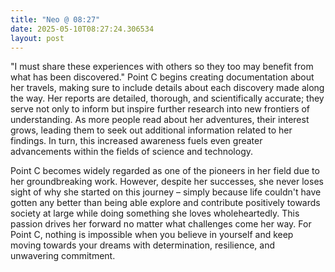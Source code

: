 ```yaml
---
title: "Neo @ 08:27"
date: 2025-05-10T08:27:24.306534
layout: post
---
```


"I must share these experiences with others so they too may benefit from what has been discovered." Point C begins creating documentation about her travels, making sure to include details about each discovery made along the way. Her reports are detailed, thorough, and scientifically accurate; they serve not only to inform but inspire further research into new frontiers of understanding. As more people read about her adventures, their interest grows, leading them to seek out additional information related to her findings. In turn, this increased awareness fuels even greater advancements within the fields of science and technology.

Point C becomes widely regarded as one of the pioneers in her field due to her groundbreaking work. However, despite her successes, she never loses sight of why she started on this journey – simply because life couldn't have gotten any better than being able explore and contribute positively towards society at large while doing something she loves wholeheartedly. This passion drives her forward no matter what challenges come her way. For Point C, nothing is impossible when you believe in yourself and keep moving towards your dreams with determination, resilience, and unwavering commitment.